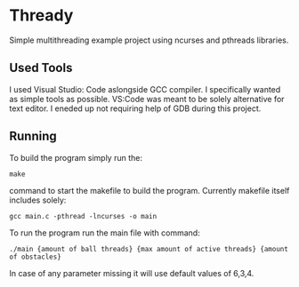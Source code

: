 # Thready
Simple multithreading example project using ncurses and pthreads libraries. 
## Used Tools
I used Visual Studio: Code aslongside GCC compiler. I specifically wanted as simple tools as possible. VS:Code was meant to be solely alternative for text editor. I eneded up not requiring help of GDB during this project. 
## Running
To build the program simply run the:
```
make
```
command to start the makefile to build the program. Currently makefile itself includes solely:
```
gcc main.c -pthread -lncurses -o main
```
To run the program run the main file with command:
```
./main {amount of ball threads} {max amount of active threads} {amount of obstacles}
```
In case of any parameter missing it will use default values of 6,3,4. 